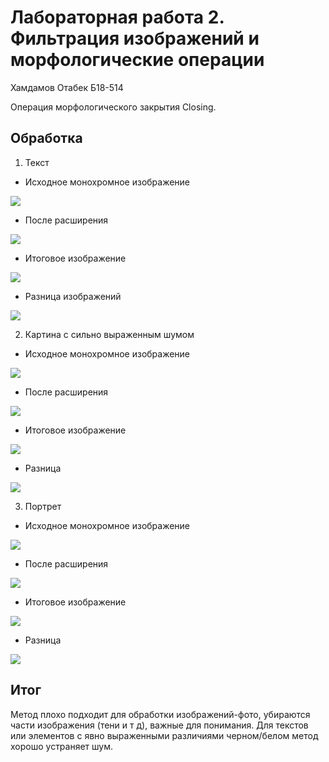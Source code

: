 # Лабораторная работа 2. Фильтрация изображений и морфологические операции

Хамдамов Отабек Б18-514

Операция морфологического закрытия Closing.

## Обработка
1) Текст

- Исходное монохромное изображение

![](result_images/text_2_s.png)

- После расширения

![](result_images/text_2_d.png)

- Итоговое изображение

![](result_images/text_2.png)

- Разница изображений

![](result_images/diff/text_2.png)

2) Картина с сильно выраженным шумом

- Исходное монохромное изображение

![](result_images/liza_s.png)

- После расширения

![](result_images/liza_d.png)

- Итоговое изображение

![](result_images/liza.png)

- Разница 

![](result_images/diff/liza.png)

3) Портрет

- Исходное монохромное изображение

![](result_images/12_s.png)

- После расширения

![](result_images/12_d.png)

- Итоговое изображение

![](result_images/12.png)

- Разница 

![](result_images/diff/12.png)


## Итог

Метод плохо подходит для обработки изображений-фото, убираются части изображения (тени и т д), важные для понимания.
Для текстов или элементов с явно выраженными различиями черном/белом метод хорошо устраняет шум.
